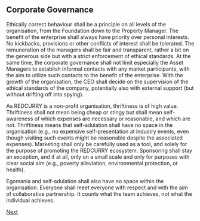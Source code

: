 ## Corporate Governance
Ethically correct behaviour shall be a principle on all levels of the organisation, from the Foundation down to the Property Manager. The benefit of the enterprise shall always have priority over personal interests. No kickbacks, provisions or other conflicts of interest shall be tolerated. The remuneration of the managers shall be fair and transparent, rather a bit on the generous side but with a strict enforcement of ethical standards. At the same time, the corporate governance shall not limit especially the Asset Managers to establish informal contacts with any market participants, with the aim to utilize such contacts to the benefit of the enterprise. With the growth of the organisation, the CEO shall decide on the supervision of the ethical standards of the company, potentially also with external support (but without drifting off into spying).

As REDCURRY is a non-profit organisation, thriftiness is of high value. Thriftiness shall not mean being cheap or stingy but shall mean self-awareness of which expenses are necessary or reasonable, and which are not. Thriftiness means that self-adulation shall have no space in the organisation (e.g., no expensive self-presentation at industry events, even though visiting such events might be reasonable despite the associated expenses). Marketing shall only be carefully used as a tool, and solely for the purpose of promoting the REDCURRY ecosystem. Sponsoring shall stay an exception, and if at all, only on a small scale and only for purposes with clear social aim (e.g., poverty alleviation, environmental protection, or health).

Egomania and self-adulation shall also have no space within the organisation. Everyone shall meet everyone with respect and with the aim of collaborative partnership. It counts what the team achieves, not what the individual achieves.

[Next](/asset/real/incentivisation.md)

